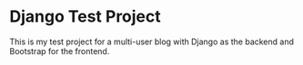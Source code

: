 # Django Test Project

This is my test project for a multi-user blog with Django as the backend and Bootstrap for the frontend.
